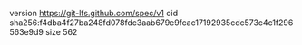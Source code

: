 version https://git-lfs.github.com/spec/v1
oid sha256:f4dba4f27ba248fd078fdc3aab679e9fcac17192935cdc573c4c1f296563e9d9
size 562
